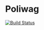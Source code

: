 # Poliwag

[![Build Status](https://travis-ci.org/Panepo/Poliwag.svg?branch=master)](https://travis-ci.org/Panepo/Poliwag.svg)

